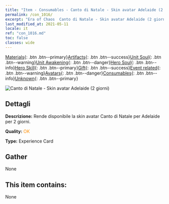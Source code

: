 ```yaml
---
title: "Item - Consumables - Canto di Natale - Skin avatar Adelaide (2 giorni)"
permalink: /con_1016/
excerpt: "Era of Chaos  Canto di Natale - Skin avatar Adelaide (2 giorni)"
last_modified_at: 2021-05-11
locale: it
ref: "con_1016.md"
toc: false
classes: wide
---
```

 [Materials](/ItemsIT/){: .btn .btn--primary}[Artifacts](/ItemsIT/Artifacts/){: .btn .btn--success}[Unit Soul](/ItemsIT/UnitSoul/){: .btn .btn--warning}[Unit Awakening](/ItemsIT/UnitAwakening/){: .btn .btn--danger}[Hero Soul](/ItemsIT/HeroSoul/){: .btn .btn--info}[Hero Skill](/ItemsIT/HeroSkill/){: .btn .btn--primary}[Gift](/ItemsIT/Gift/){: .btn .btn--success}[Event related](/ItemsIT/Events/){: .btn .btn--warning}[Avatars](/ItemsIT/Avatars/){: .btn .btn--danger}[Consumables](/ItemsIT/Consumables/){: .btn .btn--info}[Unknown](/ItemsIT/Unknown/){: .btn .btn--primary}

 ![Canto di Natale - Skin avatar Adelaide (2 giorni)](/images/h/h_Adelaide5.jpg)

## Dettagli
 **Descrizione:** Rende disponibile la skin avatar Canto di Natale per Adelaide per 2 giorni.

 **Quality:** <span style="color: #FF8C00">OK</span>

 **Type:** Experience Card

## Gather

  None

## This item contains:

  None

